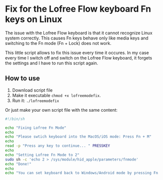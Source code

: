 # Fix for the Lofree Flow keyboard Fn keys on Linux

The issue with the Lofree Flow keyboard is that it cannot recognize Linux system correctly.
This causes Fn keys behave only like media keys and switching to the Fn mode (Fn + Lock) does not work.

This little script allows to fix this issue every time it occures. In my case every time I switch off and switch on the Lofree Flow keyboard, it forgets the settings and I have to run this script again.

## How to use

1. Download script file
2. Make it executable `chmod +x lofreemodefix`.
3. Run it: `./lofreemodefix`

Or just make your own script file with the same content:

```sh
#!/bin/sh

echo "Fixing Lofree Fn Mode"
echo
echo "Please swtich keyboard into the MacOS/iOS mode: Press Fn + M"
echo 
read -p "Press any key to continue... " PRESSKEY
echo
echo "Setting Lofree Fn Mode to 2"
sudo sh -c 'echo 2 > /sys/module/hid_apple/parameters/fnmode'
echo "Done!"
echo
echo "You can set keyboard back to Windows/Android mode by pressing Fn + N"
```
